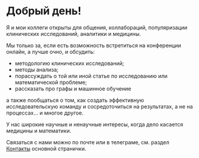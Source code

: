 # Добрый день!

Я и мои коллеги открыты для общения, коллабораций, популяризации клинических исследований, аналитики и медицины.

Мы только за, если есть возможность встретиться на конференции онлайн, а лучше очно, и обсудить:

- методологию клинических исследований;
- методы анализа;
- порассуждать о той или иной статье по исследованию или математической проблеме;
- рассказать про графы и машинное обучение

а также пообщаться о том, как создать эффективную исследовательскую команду и сосредоточиться на результатах, а не на процессах... и многое другое.

У нас широкие научные и ненаучные интересы, когда дело касается медицины и математики. 

Связаться с нами можно по почте или в телеграме, см. раздел [Контакты](/aysuvorov/clinstats/docs/index.md) основной странички.  